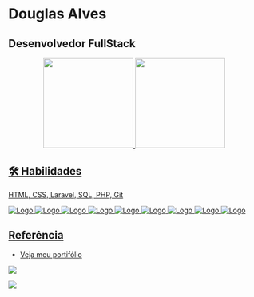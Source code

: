 
# Douglas Alves

## Desenvolvedor FullStack 


<div align="center">
  <a href="https://github.com/DouglasReiz">
  <img height="180em" src="https://github-readme-stats.vercel.app/api?username=DouglasReiz&show_icons=true&theme=dark&include_all_commits=true&count_private=true"/>
  <img height="180em" src="https://github-readme-stats.vercel.app/api/top-langs/?username=DouglasReiz&layout=compact&langs_count=7&theme=dark"/>
</div>


## 🛠 Habilidades
HTML, CSS, Laravel, SQL, PHP, Git
 
![Logo](https://img.icons8.com/color/48/000000/html-5--v1.png)
![Logo](https://img.icons8.com/color/48/000000/css3.png)
![Logo](https://img.icons8.com/offices/40/000000/php-logo.png)
![Logo](https://img.icons8.com/fluency/48/000000/laravel.png)
![Logo](https://img.icons8.com/color/48/000000/tailwind_css.png)
![Logo](https://img.icons8.com/color/48/000000/bootstrap.png)
![Logo](https://img.icons8.com/fluency/48/000000/mysql-logo.png)
![Logo](https://img.icons8.com/color/48/000000/git.png)
![Logo](https://img.icons8.com/color/48/000000/visual-studio-code-2019.png)

## Referência

 - [Veja meu portifólio](https://portifolio-douglasreiz.netlify.app/)
 
 <div>
   <a href = "mailto:douglasreisalves02@gmail.com"><img src="https://img.shields.io/badge/Gmail-D14836?style=for-the-badge&logo=gmail&logoColor=white" target="_blank">
   </a>
   
   <a href="https://www.linkedin.com/in/rafaella-ballerini-45875016a" target="_blank"><img src="https://img.shields.io/badge/-LinkedIn-%230077B5?style=for-the-badge&logo=linkedin&logoColor=white" target="_blank"></a>
 </div>
 
